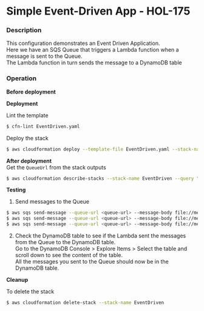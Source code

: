 # Simple Event-Driven App - HOL-175

### Description

This configuration demonstrates an Event Driven Application.  
Here we have an SQS Queue that triggers a Lambda function when a message is sent to the Queue.  
The Lambda function in turn sends the message to a DynamoDB table

### Operation

**Before deployment**

**Deployment**

Lint the template

```bash
$ cfn-lint EventDriven.yaml
```

Deploy the stack

```bash
$ aws cloudformation deploy --template-file EventDriven.yaml --stack-name EventDriven  --capabilities CAPABILITY_NAMED_IAM
```

**After deployment**  
Get the `QueueUrl` from the stack outputs

```bash
$ aws cloudformation describe-stacks --stack-name EventDriven --query "Stacks[0].Outputs" --no-cli-pager
```

**Testing**

1. Send messages to the Queue

```bash
$ aws sqs send-message --queue-url <queue-url> --message-body file://messages/message-1.json
$ aws sqs send-message --queue-url <queue-url> --message-body file://messages/message-2.json
$ aws sqs send-message --queue-url <queue-url> --message-body file://messages/message-3.json
```

2. Check the DynamoDB table to see if the Lambda sent the messages from the Queue to the DynamoDB table.  
   Go to the DynamoDB Console > Explore Items > Select the table and scroll down to see the content of the table.  
   All the messages you sent to the Queue should now be in the DynamoDB table.

**Cleanup**

To delete the stack

```bash
$ aws cloudformation delete-stack --stack-name EventDriven
```
